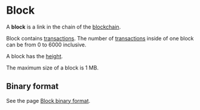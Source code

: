 # Block

A **block** is a link in the chain of the [blockchain](/blockchain/blockchain.md).

Block contains [transactions](/blockchain/transaction.md). The number of [transactions](/blockchain/transaction.md) inside of one block can be from 0 to 6000 inclusive.

A block has the [height](/blockchain/block-height.md).

The maximum size of a block is 1 MB.

## Binary format

See the page [Block binary format](/blockchain/binary-format/block-binary-format.md).
